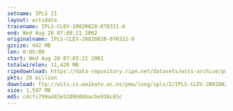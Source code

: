 ```yaml
---
setname: IPLS II
layout: witsdata
tracename: IPLS-CLEV-20020828-070321-0
end: Wed Aug 28 07:08:21 2002
originalname: IPLS-CLEV-20020828-070321-0
gzsize: 442 MB
len: 0:05:00
start: Wed Aug 28 07:03:21 2002
totalwirelen: 11,428 MB
ripedownload: https://data-repository.ripe.net/datasets/wits-archive/pma/long/ipls/2/IPLS-CLEV-20020828-070321-0.gz
pkts: 20 million
download: ftp://wits.cs.waikato.ac.nz/pma/long/ipls/2/IPLS-CLEV-20020828-070321-0.gz
size: 1,597 MB
md5: c4cfc799ad43e5209b06bacbe938c65c
---
```

